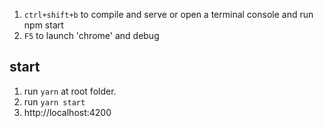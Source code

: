 1. `ctrl+shift+b` to compile and serve or
  open a terminal console and run npm start
1. `F5` to launch 'chrome' and debug

## start
1. run `yarn` at root folder.
1. run `yarn start`
1. http://localhost:4200